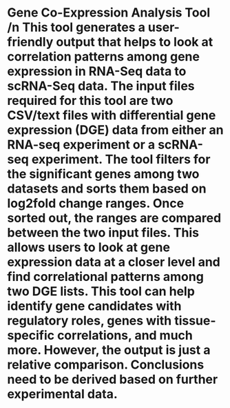 <h1> Gene Co-Expression Analysis Tool /n
This tool generates a user-friendly output that helps to look at correlation patterns among gene expression in RNA-Seq data to scRNA-Seq data. The input files required for this tool are two CSV/text files with differential gene expression (DGE) data from either an RNA-seq experiment or a scRNA-seq experiment. The tool filters for the significant genes among two datasets and sorts them based on log2fold change ranges. Once sorted out, the ranges are compared between the two input files. This allows users to look at gene expression data at a closer level and find correlational patterns among two DGE lists. This tool can help identify gene candidates with regulatory roles, genes with tissue-specific correlations, and much more. However, the output is just a relative comparison. Conclusions need to be derived based on further experimental data.
